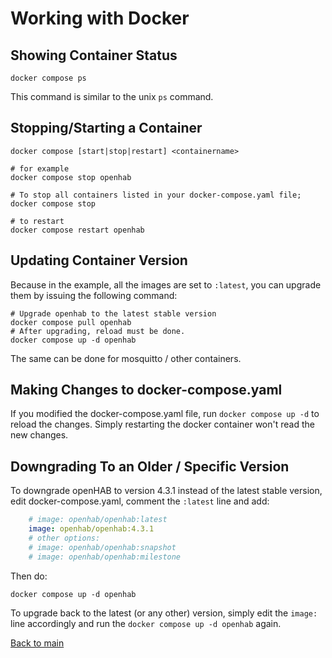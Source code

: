 # Working with Docker

## Showing Container Status

```shell
docker compose ps
```

This command is similar to the unix `ps` command.

## Stopping/Starting a Container

```shell
docker compose [start|stop|restart] <containername>

# for example
docker compose stop openhab

# To stop all containers listed in your docker-compose.yaml file;
docker compose stop

# to restart
docker compose restart openhab
```

## Updating Container Version

Because in the example, all the images are set to `:latest`, you can upgrade them by issuing the following command:

```shell
# Upgrade openhab to the latest stable version
docker compose pull openhab
# After upgrading, reload must be done.
docker compose up -d openhab
```

The same can be done for mosquitto / other containers.

## Making Changes to docker-compose.yaml

If you modified the docker-compose.yaml file, run `docker compose up -d` to reload the changes. Simply restarting the docker container won't read the new changes.

## Downgrading To an Older / Specific Version

To downgrade openHAB to version 4.3.1 instead of the latest stable version, edit docker-compose.yaml, comment the `:latest` line and add:

```yaml
    # image: openhab/openhab:latest
    image: openhab/openhab:4.3.1
    # other options:
    # image: openhab/openhab:snapshot
    # image: openhab/openhab:milestone
```

Then do:

```shell
docker compose up -d openhab
```

To upgrade back to the latest (or any other) version, simply edit the `image:` line accordingly and run the `docker compose up -d openhab` again.

[Back to main](README.md)

